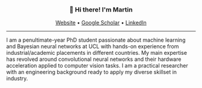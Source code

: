 
<h3 align="center">👋 Hi there! I'm Martin</h3>
<p align="center">
  <a href="https://martinferianc.github.io">Website</a> •
  <a href="https://scholar.google.com/citations?user=itcRKZQAAAAJ&hl=en">Google Scholar</a> •
  <a href="https://www.linkedin.com/in/martinferianc/">LinkedIn</a>
</p>

---
I am a penultimate-year PhD student passionate about machine learning and Bayesian neural networks at UCL with hands-on experience from industrial/academic placements in different countries. My main expertise has revolved around convolutional neural networks and their hardware acceleration applied to computer vision tasks. I am a practical researcher with an engineering background ready to apply my diverse skillset in industry.

<!--
**lauragift21/lauragift21** is a ✨ _special_ ✨ repository because its `README.md` (this file) appears on your GitHub profile.

Here are some ideas to get you started:

- 🔭 I’m currently working on ...
- 🌱 I’m currently learning ...
- 👯 I’m looking to collaborate on ...
- 🤔 I’m looking for help with ...
- 💬 Ask me about ...
- 📫 How to reach me: ...
- 😄 Pronouns: ...
- ⚡ Fun fact: ...
-->
